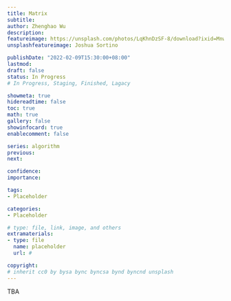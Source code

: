 ```yaml
---
title: Matrix
subtitle: 
author: Zhenghao Wu
description: 
featureimage: https://unsplash.com/photos/LqKhnDzSF-8/download?ixid=MnwxMjA3fDB8MXxzZWFyY2h8NDh8fGdyYXBofGVufDB8fHx8MTY0MzA0NTkzOA&force=true&w=2400
unsplashfeatureimage: Joshua Sortino

publishDate: "2022-02-09T15:30:00+08:00"
lastmod: 
draft: false
status: In Progress
# In Progress, Staging, Finished, Lagacy

showmeta: true
hidereadtime: false
toc: true
math: true
gallery: false
showinfocard: true
enablecomment: false

series: algorithm
previous:
next:

confidence: 
importance: 

tags:
- Placeholder

categories:
- Placeholder

# type: file, link, image, and others
extramaterials:
- type: file
  name: placeholder
  url: #

copyright: 
# inherit cc0 by bysa bync byncsa bynd byncnd unsplash
---
```


TBA
